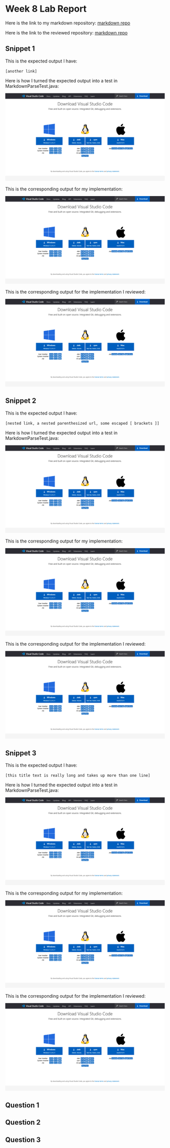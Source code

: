 # Week 8 Lab Report

Here is the link to my markdown repository:
[markdown repo](https://github.com/MichaelYe48/markdown-parser)

Here is the link to the reviewed repository:
[markdown repo](https://github.com/thanhnhanlam/markdown-parser.git)

## Snippet 1

This is the expected output I have:

`[another link]`

Here is how I turned the expected output into a test in MarkdownParseTest.java:

![Image](VScodedownload.png)

This is the corresponding output for my implementation:

![Image](VScodedownload.png)

This is the corresponding output for the implementation I reviewed:

![Image](VScodedownload.png)

## Snippet 2

This is the expected output I have:

`[nested link, a nested parenthesized url, some escaped [ brackets ]]`

Here is how I turned the expected output into a test in MarkdownParseTest.java:

![Image](VScodedownload.png)

This is the corresponding output for my implementation:

![Image](VScodedownload.png)

This is the corresponding output for the implementation I reviewed:

![Image](VScodedownload.png)

## Snippet 3

This is the expected output I have:

`[this title text is really long and takes up more than one line]`

Here is how I turned the expected output into a test in MarkdownParseTest.java:

![Image](VScodedownload.png)

This is the corresponding output for my implementation:

![Image](VScodedownload.png)

This is the corresponding output for the implementation I reviewed:

![Image](VScodedownload.png)

## Question 1



## Question 2



## Question 3

